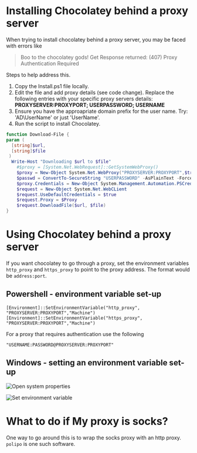 # Installing Chocolatey behind a proxy server

When trying to install chocolatey behind a proxy server, you may be faced with errors like

> Boo to the chocolatey gods! Get Response returned: (407) Proxy Authentication Required

Steps to help address this.

1. Copy the Install.ps1 file locally.
2. Edit the file and add proxy details (see code change). Replace the following entries with your specific proxy servers details: **PROXYSERVER:PROXYPORT; USERPASSWORD; USERNAME**
3. Ensure you have the approapriate domain prefix for the user name. Try: 'AD\UserName' or just 'UserName'.
4. Run the script to install Chocolatey.

```PowerShell
function Download-File {
param (
  [string]$url,
  [string]$file
 )
  Write-Host "Downloading $url to $file"
    #$proxy = [System.Net.WebRequest]::GetSystemWebProxy() 
    $proxy = New-Object System.Net.WebProxy("PROXYSERVER:PROXYPORT",$true)
    $passwd = ConvertTo-SecureString "USERPASSWORD" -AsPlainText -Force; ## Website credentials     
    $proxy.Credentials = New-Object System.Management.Automation.PSCredential ("USERNAME", $passwd); 
    $request = New-Object System.Net.WebCLient 
    $request.UseDefaultCredentials = $true     
    $request.Proxy = $Proxy
    $request.DownloadFile($url, $file)
}
```

# Using Chocolatey behind a proxy server
If you want chocolatey to go through a proxy, set the environment variables `http_proxy` and `https_proxy` to point to the proxy address. The format would be `address:port`. 

## Powershell - environment variable set-up

 ``[Environment]::SetEnvironmentVariable("http_proxy", "PROXYSERVER:PROXYPORT","Machine")``
 ``[Environment]::SetEnvironmentVariable("https_proxy", "PROXYSERVER:PROXYPORT","Machine")``

For a proxy that requires authentication use the following

 ``"USERNAME:PASSWORD@PROXYSERVER:PROXYPORT"``

## Windows - setting an environment variable set-up

![Open system properties](https://f.cloud.github.com/assets/396205/243504/d73aa158-8a49-11e2-96b8-6c04c1a5f06c.png)

![Set environment variable](https://f.cloud.github.com/assets/396205/243529/b9636100-8a4a-11e2-9ec6-1ea6f99c9e35.png)

# What to do if My proxy is socks?

One way to go around this is to wrap the socks proxy with an http proxy. `polipo` is one such software. 
